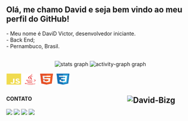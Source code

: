 ## Olá, me chamo David e seja bem vindo ao meu perfil do GitHub!

<p> - Meu nome é DaviD Victor, desenvolvedor iniciante.
  <br>- Back End; 
  <br>- Pernambuco, Brasil.
</p>
<br>

<div align="center">  
   <img src="https://github-readme-stats.vercel.app/api?username=yfgdavid&hide_title=true&hide_rank=false&show_icons=true&include_all_commits=true&count_private=true&disable_animations=false&theme=chartreuse-dark&locale=en&hide_border=false&order=1" height="143" alt="stats graph"/>
  
  <img src="https://github-readme-activity-graph.vercel.app/graph?username=yfgdavid&radius=16&theme=chartreuse-dark&area=true&order=5&hide_title=true&hide_border=false&order=1" height="143" alt="activity-graph graph"/>
</div>



<div style="display: inline_block"><br>
  <img align="center" alt="David-Js" height="30" width="40" src="https://raw.githubusercontent.com/devicons/devicon/master/icons/javascript/javascript-plain.svg">
  <img align="center" alt="David-Java" height="30" width="40" src="https://raw.githubusercontent.com/devicons/devicon/master/icons/java/java-plain.svg">
  <img align="center" alt="David-HTML" height="30" width="40" src="https://raw.githubusercontent.com/devicons/devicon/master/icons/html5/html5-original.svg">
  <img align="center" alt="David-CSS" height="30" width="40" src="https://raw.githubusercontent.com/devicons/devicon/master/icons/css3/css3-original.svg">
 
</div>

##  <img align="right" alt="David-Bizg" height="140" width="180" src="https://github.com/user-attachments/assets/abad4dc9-96f2-4b92-baba-11dfc7ae32da">

<div>

  <h4 ">CONTATO</h4>
  <a href="https://instagram.com/yfgdavid" target="_blank"><img src="https://img.shields.io/badge/-Instagram-%23E4405F?style=for-the-badge&logo=instagram&logoColor=white" target="_blank"></a>
 <a href="https://x.com/davidftw70" target="_blank"><img src="https://img.shields.io/badge/Twitter-1DA1F2?style=for-the-badge&logo=twitter&logoColor=white" target="_blank"></a> 
  <a href = "mailto:davidvictorcontato7@gmail.com"><img src="https://img.shields.io/badge/-Gmail-%23333?style=for-the-badge&logo=gmail&logoColor=white" target="_blank"></a>
  <a href="https://www.linkedin.com/in/https://www.linkedin.com/in/david-victor-26591729b/" target="_blank"><img src="https://img.shields.io/badge/-LinkedIn-%230077B5?style=for-the-badge&logo=linkedin&logoColor=white" target="_blank"></a> 
</div>
